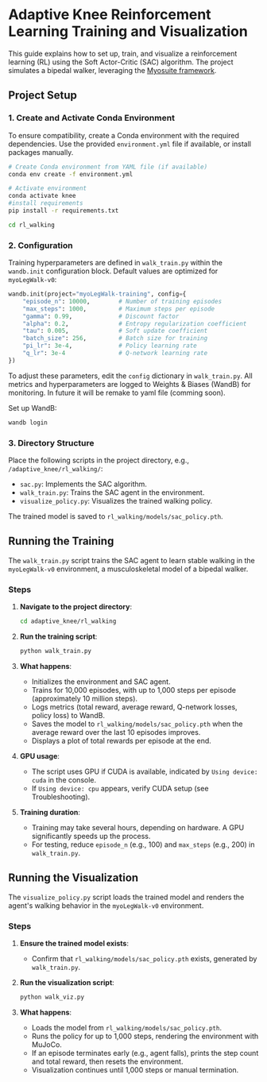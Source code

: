 # Adaptive Knee Reinforcement Learning Training and Visualization

This guide explains how to set up, train, and visualize a reinforcement learning (RL) using the Soft Actor-Critic (SAC) algorithm. The project simulates a bipedal walker, leveraging the [Myosuite framework](https://myosuite.readthedocs.io/en/latest/).

## Project Setup

### 1. Create and Activate Conda Environment

To ensure compatibility, create a Conda environment with the required dependencies. Use the provided `environment.yml` file if available, or install packages manually.

```bash
# Create Conda environment from YAML file (if available)
conda env create -f environment.yml

# Activate environment
conda activate knee
#install requirements
pip install -r requirements.txt

cd rl_walking
```
### 2. Configuration

Training hyperparameters are defined in `walk_train.py` within the `wandb.init` configuration block. Default values are optimized for `myoLegWalk-v0`:

```python
wandb.init(project="myoLegWalk-training", config={
    "episode_n": 10000,        # Number of training episodes
    "max_steps": 1000,         # Maximum steps per episode
    "gamma": 0.99,             # Discount factor
    "alpha": 0.2,              # Entropy regularization coefficient
    "tau": 0.005,              # Soft update coefficient
    "batch_size": 256,         # Batch size for training
    "pi_lr": 3e-4,             # Policy learning rate
    "q_lr": 3e-4               # Q-network learning rate
})
```

To adjust these parameters, edit the `config` dictionary in `walk_train.py`. All metrics and hyperparameters are logged to Weights & Biases (WandB) for monitoring. In future it will be remake to yaml file (comming soon).

Set up WandB:

```bash
wandb login
```

### 3. Directory Structure

Place the following scripts in the project directory, e.g., `/adaptive_knee/rl_walking/`:
- `sac.py`: Implements the SAC algorithm.
- `walk_train.py`: Trains the SAC agent in the environment.
- `visualize_policy.py`: Visualizes the trained walking policy.

The trained model is saved to `rl_walking/models/sac_policy.pth`.

## Running the Training

The `walk_train.py` script trains the SAC agent to learn stable walking in the `myoLegWalk-v0` environment, a musculoskeletal model of a bipedal walker.

### Steps

1. **Navigate to the project directory**:

   ```bash
   cd adaptive_knee/rl_walking
   ```

2. **Run the training script**:

   ```bash
   python walk_train.py
   ```

3. **What happens**:
   - Initializes the environment and SAC agent.
   - Trains for 10,000 episodes, with up to 1,000 steps per episode (approximately 10 million steps).
   - Logs metrics (total reward, average reward, Q-network losses, policy loss) to WandB.
   - Saves the model to `rl_walking/models/sac_policy.pth` when the average reward over the last 10 episodes improves.
   - Displays a plot of total rewards per episode at the end.

4. **GPU usage**:
   - The script uses GPU if CUDA is available, indicated by `Using device: cuda` in the console.
   - If `Using device: cpu` appears, verify CUDA setup (see Troubleshooting).

5. **Training duration**:
   - Training may take several hours, depending on hardware. A GPU significantly speeds up the process.
   - For testing, reduce `episode_n` (e.g., 100) and `max_steps` (e.g., 200) in `walk_train.py`.

## Running the Visualization

The `visualize_policy.py` script loads the trained model and renders the agent's walking behavior in the `myoLegWalk-v0` environment.

### Steps

1. **Ensure the trained model exists**:
   - Confirm that `rl_walking/models/sac_policy.pth` exists, generated by `walk_train.py`.

2. **Run the visualization script**:

   ```bash
   python walk_viz.py
   ```

3. **What happens**:
   - Loads the model from `rl_walking/models/sac_policy.pth`.
   - Runs the policy for up to 1,000 steps, rendering the environment with MuJoCo.
   - If an episode terminates early (e.g., agent falls), prints the step count and total reward, then resets the environment.
   - Visualization continues until 1,000 steps or manual termination.



